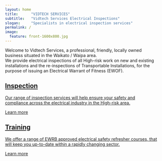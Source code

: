 ```yaml
---
layout: home
title:		"VIDTECH SERVICES"
subtitle:	"Vidtech Services Electrical Inspections"
slogan:		"Specialists in electrical inspection services"
permalink: /
image:
  feature: front-1600x800.jpg
---
```

Welcome to Vidtech Services, a professional, friendly, locally owned business situated in the Waikato / Waipa area.  
We provide electrical inspections of all High-risk work on new and existing installations and the re-inspections of Transportable Installations, for the purpose of issuing an Electrical Warrant of Fitness (EWOF).  

<div class="tiles">

  <div class="tile">
    <a href="/inspection">
      <h2 class="post-title">Inspection</h2>
      <p class="post-excerpt">
        Our range of inspection services will help ensure your safety and compliance across the electrical industry in the High-risk area.
      </p>
      <span style="text-decoration: underline">Learn more</span>
    </a>
  </div><!-- /.tile -->

  <div class="tile">
    <a href="/courses">
      <h2 class="post-title">Training</h2>
      <p class="post-excerpt">We offer a range of EWRB approved electrical safety refresher courses, that will keep you up-to-date within a rapidly changing sector.         
    </p>
     <span style="text-decoration: underline">Learn more</span>
    </a>
  </div><!-- /.tile -->

</div><!-- /.tiles -->
